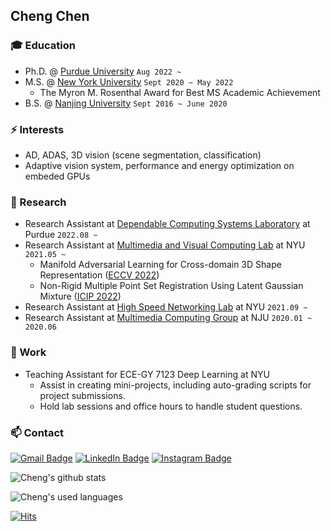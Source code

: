 ## Cheng Chen

### :mortar_board: Education
- Ph.D. @ [Purdue University](https://www.purdue.edu/purdue/about/index.php) `Aug 2022 ~`
- M.S. @ [New York University](https://www.nyu.edu/about.html) `Sept 2020 ~ May 2022`
    - The Myron M. Rosenthal Award for Best MS Academic Achievement
- B.S. @ [Nanjing University](https://www.nju.edu.cn/EN/wbout/main.htm) `Sept 2016 ~ June 2020`

### ⚡ Interests
- AD, ADAS, 3D vision (scene segmentation, classification)
- Adaptive vision system, performance and energy optimization on embeded GPUs

### 🔭 Research
- Research Assistant at [Dependable Computing Systems Laboratory](https://engineering.purdue.edu/dcsl/) at Purdue ```2022.08 ~ ```
- Research Assistant at [Multimedia and Visual Computing Lab](http://mmvc.engineering.nyu.edu/) at NYU ```2021.05 ~ ```
    - Manifold Adversarial Learning for Cross-domain 3D Shape Representation ([ECCV 2022](https://eccv2022.ecva.net/))
    - Non-Rigid Multiple Point Set Registration Using Latent Gaussian Mixture ([ICIP 2022](https://2022.ieeeicip.org/))
- Research Assistant at [High Speed Networking Lab](https://research.engineering.nyu.edu/highspeed/) at NYU ```2021.09 ~ ```
- Research Assistant at [Multimedia Computing Group](http://mcg.nju.edu.cn/)  at NJU ```2020.01 ~ 2020.06```

### :office: Work
- Teaching Assistant for ECE-GY 7123 Deep Learning at NYU
    * Assist in creating mini-projects, including auto-grading scripts for project submissions.
    * Hold lab sessions and office hours to handle student questions.

### 📫 Contact 
[![Gmail Badge](https://img.shields.io/badge/Gmail-D14836?style=for-the-badge&logo=gmail&logoColor=white)](mailto:cheng.chen@nyu.edu) [![LinkedIn Badge](https://img.shields.io/badge/linkedin-%230077B5.svg?&style=for-the-badge&logo=linkedin&logoColor=white)](https://www.linkedin.com/in/cheng-chen-a74b221b6/) [![Instagram Badge](https://img.shields.io/badge/Instagram-E4405F?style=for-the-badge&logo=instagram&logoColor=white)](https://www.instagram.com/ccjuliusss/)

![Cheng's github stats](https://github-readme-stats.vercel.app/api?username=ChengChen2020&show_icons=true&theme=merko)

![Cheng's used languages](https://github-readme-stats.vercel.app/api/top-langs/?username=ChengChen2020&theme=merko)

[![Hits](https://hits.seeyoufarm.com/api/count/incr/badge.svg?url=https%3A%2F%2Fgithub.com%2FChengChen2020&count_bg=%2379C83D&title_bg=%23555555&icon=&icon_color=%23FFFFFF&title=hits&edge_flat=false)](https://hits.seeyoufarm.com)

